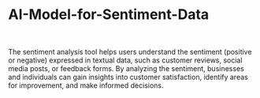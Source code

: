# AI-Model-for-Sentiment-Data

<br>

The sentiment analysis tool helps users understand the sentiment (positive or negative) expressed in textual data, such as customer reviews, social media posts, or feedback forms. By analyzing the sentiment, businesses and individuals can gain insights into customer satisfaction, identify areas for improvement, and make informed decisions.
